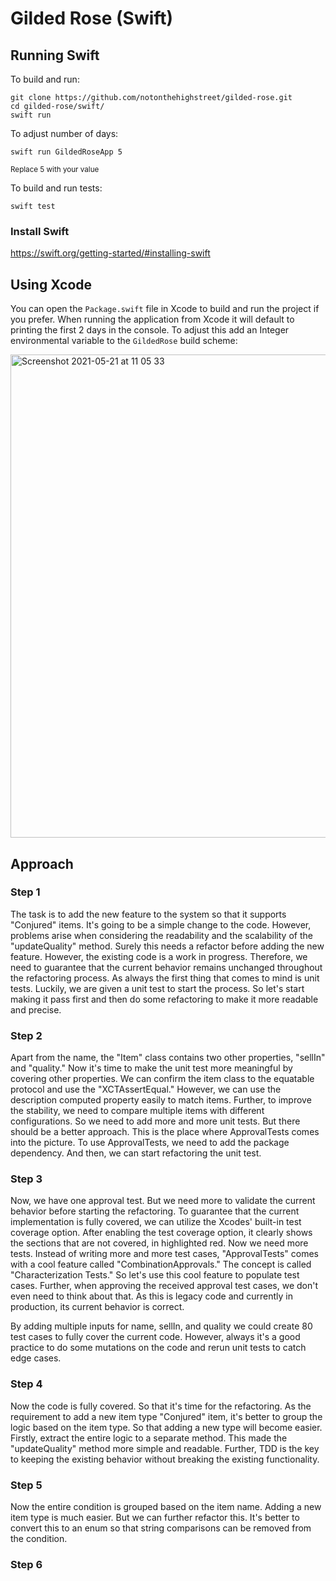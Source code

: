 # Gilded Rose (Swift)

## Running Swift

To build and run:

    git clone https://github.com/notonthehighstreet/gilded-rose.git
    cd gilded-rose/swift/
    swift run
    
To adjust number of days:

    swift run GildedRoseApp 5
    
<sup>Replace 5 with your value</sup>

To build and run tests:

    swift test

### Install Swift

https://swift.org/getting-started/#installing-swift

## Using Xcode

You can open the `Package.swift` file in Xcode to build and run the project if you prefer. When running the application from Xcode it will default to printing the first 2 days in the console. To adjust this add an Integer environmental variable to the `GildedRose` build scheme:

<img width="773" alt="Screenshot 2021-05-21 at 11 05 33" src="https://user-images.githubusercontent.com/630601/119180032-9fc7c780-ba67-11eb-849c-78e0bf691fd9.png">

## Approach

### Step 1

The task is to add the new feature to the system so that it supports "Conjured" items. It's going to be a simple change to the code. However, problems arise when considering the readability and the scalability of the "updateQuality" method. Surely this needs a refactor before adding the new feature. However, the existing code is a work in progress. Therefore, we need to guarantee that the current behavior remains unchanged throughout the refactoring process. As always the first thing that comes to mind is unit tests. Luckily, we are given a unit test to start the process. So let's start making it pass first and then do some refactoring to make it more readable and precise.

### Step 2

Apart from the name, the "Item" class contains two other properties, "sellIn" and "quality." Now it's time to make the unit test more meaningful by covering other properties. We can confirm the item class to the equatable protocol and use the "XCTAssertEqual." However, we can use the description computed property easily to match items. Further, to improve the stability, we need to compare multiple items with different configurations. So we need to add more and more unit tests. But there should be a better approach. This is the place where ApprovalTests comes into the picture. To use ApprovalTests, we need to add the package dependency. And then, we can start refactoring the unit test.

### Step 3

Now, we have one approval test. But we need more to validate the current behavior before starting the refactoring. To guarantee that the current implementation is fully covered, we can utilize the Xcodes' built-in test coverage option. After enabling the test coverage option, it clearly shows the sections that are not covered, in highlighted red. Now we need more tests. Instead of writing more and more test cases, "ApprovalTests" comes with a cool feature called "CombinationApprovals." The concept is called "Characterization Tests." So let's use this cool feature to populate test cases. Further, when approving the received approval test cases, we don't even need to think about that. As this is legacy code and currently in production, its current behavior is correct. 

By adding multiple inputs for name, sellIn, and quality we could create 80 test cases to fully cover the current code. However, always it's a good practice to do some mutations on the code and rerun unit tests to catch edge cases.

### Step 4

Now the code is fully covered. So that it's time for the refactoring. As the requirement to add a new item type "Conjured" item, it's better to group the logic based on the item type. So that adding a new type will become easier. Firstly, extract the entire logic to a separate method. This made the "updateQuality" method more simple and readable. Further, TDD is the key to keeping the existing behavior without breaking the existing functionality.

### Step 5

Now the entire condition is grouped based on the item name. Adding a new item type is much easier. But we can further refactor this. It's better to convert this to an enum so that string comparisons can be removed from the condition.

### Step 6


